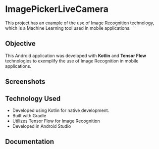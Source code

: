 # ImagePickerLiveCamera
This project has an example of the use of Image Recognition technology, which is a Machine Learning tool used in mobile applications.

## Objective
This Android application was developed with <b>Kotlin</b> and <b>Tensor Flow</b> technologies to exemplify the use of Image Recognition in mobile applications.

## Screenshots


## Technology Used
- Developed using Kotlin for native development.
- Built with Gradle
- Utilizes Tensor Flow for Image Recognition
- Developed in Android Studio


## Documentation

